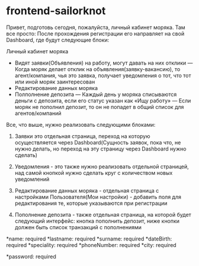 # frontend-sailorknot

Привет, подготовь сегодня, пожалуйста, личный кабинет моряка. Там все просто:
После прохождения регистрации его направляет на свой Dashboard, где будут следующие блоки:

Личный кабинет моряка
- Видят заявки(Объявления) на работу, могут давать на них отклики
— Когда моряк делает отклик на объявления(заявку-вакансию), то агент/компания, чья это заявка, получает уведомления о тот, что тот или иной моряк заинтересован
- Редактирование данных моряка
- Полполнение депозита
— Каждый день у моряка списываются деньги с депозита, если его статус указан как «Ищу работу»
— Если моряк не пополнил депозит, то он не попадет в общий список для агентов/компаний 


Все, что выше, нужно реализовать следующими блоками:

1. Заявки это отдельная страница, переход на которую осуществляется через Dashboard(Сущность заявок, пока что, не нужно делать, но переход на эту страницу через Dashboard нужно сделать)

2. Уведомления - это также нужно реализовать отдельной страницей, над самой кнопкой нужно сделать круг с количеством новых уведомлений

3. Редактирование данных моряка - отдельная страница с настройками Пользователя(Мои настройки) - добавить поля для редактирования те, которые указываются при регистрации

4. Пополнение депозита - также отдельная страница, на которой будет следующий интерфейс: кнопка пополнить депозит, ниже кнопки должен быть список транзакций с пополнениями


*name: required
*lastname: required
*surname: required
*dateBirth: required
*speciality: required
*phoneNumber: required
*city: required

*password: required
